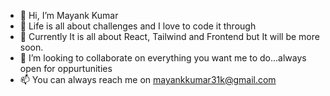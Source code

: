 - 👋 Hi, I’m Mayank Kumar
- 👀 Life is all about challenges and I love to code it through
- 🌱 Currently It is all about React, Tailwind and Frontend but It will be more soon.
- 💞️ I’m looking to collaborate on everything you want me to do...always open for oppurtunities
- 📫 You can always reach me on mayankkumar31k@gmail.com

<!---
Mayank-31k/Mayank-31k is a ✨ special ✨ repository because its `README.md` (this file) appears on your GitHub profile.
You can click the Preview link to take a look at your changes.
--->
